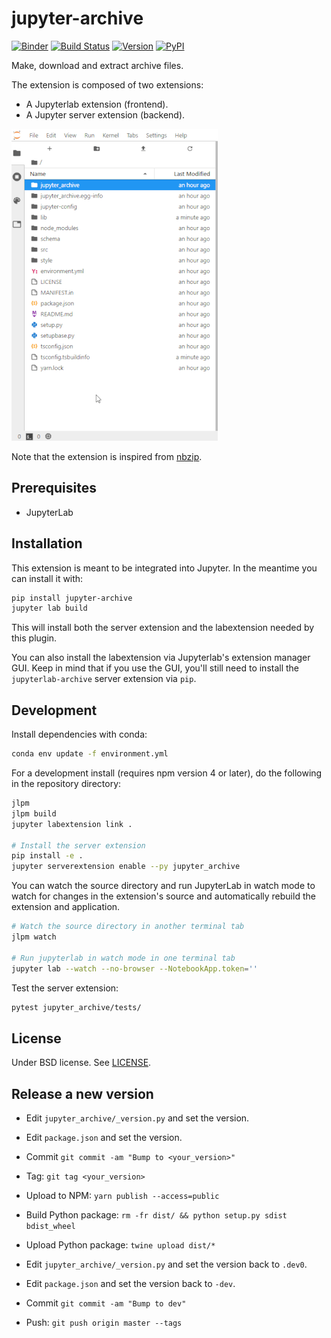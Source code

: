 # jupyter-archive

[![Binder](https://mybinder.org/badge_logo.svg)](https://beta.mybinder.org/v2/gh/hadim/jupyter-archive/master?urlpath=lab)
[![Build Status](https://travis-ci.com/hadim/jupyter-archive.svg?branch=master)](https://travis-ci.com/hadim/jupyter-archive)
[![Version](https://img.shields.io/npm/v/@hadim/jupyter-archive.svg)](https://www.npmjs.com/package/@hadim/jupyter-archive)
[![PyPI](https://img.shields.io/pypi/v/jupyter-archive)](https://pypi.org/project/jupyter-archive/)

Make, download and extract archive files.

The extension is composed of two extensions:

- A Jupyterlab extension (frontend).
- A Jupyter server extension (backend).

![jupyter-archive in action](./archive.gif "jupyter-archive in action.")

Note that the extension is inspired from [nbzip](https://github.com/data-8/nbzip).

## Prerequisites

- JupyterLab

## Installation

This extension is meant to be integrated into Jupyter. In the meantime you can install it with:

```bash
pip install jupyter-archive
jupyter lab build
```

This will install both the server extension and the labextension needed by this plugin.

You can also install the labextension via Jupyterlab's extension manager GUI. Keep in mind that if you use the GUI, you'll still need to install the `jupyterlab-archive` server extension via `pip`.

## Development

Install dependencies with conda:

```bash
conda env update -f environment.yml
```

For a development install (requires npm version 4 or later), do the following in the repository directory:

```bash
jlpm
jlpm build
jupyter labextension link .

# Install the server extension
pip install -e .
jupyter serverextension enable --py jupyter_archive
```

You can watch the source directory and run JupyterLab in watch mode to watch for changes in the extension's source and automatically rebuild the extension and application.

```bash
# Watch the source directory in another terminal tab
jlpm watch

# Run jupyterlab in watch mode in one terminal tab
jupyter lab --watch --no-browser --NotebookApp.token=''
```

Test the server extension:

```bash
pytest jupyter_archive/tests/
```

## License

Under BSD license. See [LICENSE](LICENSE).

## Release a new version

- Edit `jupyter_archive/_version.py` and set the version.
- Edit `package.json` and set the version.
- Commit `git commit -am "Bump to <your_version>"`
- Tag: `git tag <your_version>`
- Upload to NPM: `yarn publish --access=public`
- Build Python package: `rm -fr dist/ && python setup.py sdist bdist_wheel`
- Upload Python package: `twine upload dist/*`

- Edit `jupyter_archive/_version.py` and set the version back to `.dev0`.
- Edit `package.json` and set the version back to `-dev`.
- Commit `git commit -am "Bump to dev"`
- Push: `git push origin master --tags`
